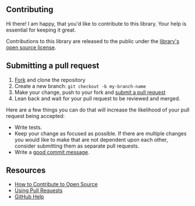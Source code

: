 ## Contributing

Hi there! I am happy, that you'd like to contribute to this library. Your help is essential for keeping it great.

Contributions to this library are released to the public under the [library's open source license](LICENSE).

## Submitting a pull request

1. [Fork][fork] and clone the repository
2. Create a new branch: `git checkout -b my-branch-name`
3. Make your change, push to your fork and [submit a pull request][pr]
4. Lean back and wait for your pull request to be reviewed and merged.

Here are a few things you can do that will increase the likelihood of your pull request being accepted:

- Write tests.
- Keep your change as focused as possible. If there are multiple changes you would like to make that are not dependent 
  upon each other, consider submitting them as separate pull requests.
- Write a [good commit message](https://chris.beams.io/posts/git-commit/).

## Resources

- [How to Contribute to Open Source](https://opensource.guide/how-to-contribute/)
- [Using Pull Requests](https://help.github.com/articles/about-pull-requests/)
- [GitHub Help](https://help.github.com)

[fork]: https://github.com/DreadLabs/media-type-encoding/fork
[pr]: https://github.com/DreadLabs/media-type-encoding/compare

